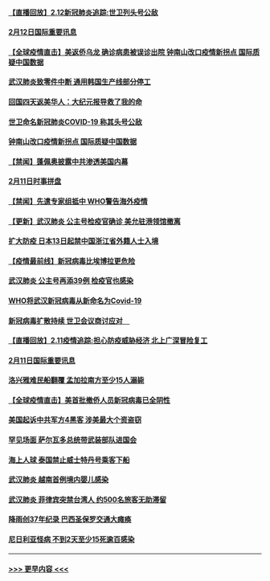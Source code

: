#### [【直播回放】2.12新冠肺炎追踪:世卫列头号公敌](../pages/prog202/a102775541.md?t=02130002) 
#### [2月12日国际重要讯息](../pages/prog202/a102775437.md?t=02130002) 
#### [【全球疫情直击】美返侨乌龙 确诊病患被误诊出院 钟南山改口疫情新拐点 国际质疑中国数据](../pages/prog202/a102775378.md?t=02130002) 
#### [武汉肺炎致零件中断 通用韩国生产线部分停工](../pages/prog202/a102775365.md?t=02130002) 
#### [回国四天返美华人：大纪元报导救了我的命](../pages/prog202/a102775342.md?t=02130002) 
#### [世卫命名新冠肺炎COVID-19 称其头号公敌](../pages/prog202/a102775196.md?t=02130002) 
#### [钟南山改口疫情新拐点 国际质疑中国数据](../pages/prog202/a102775178.md?t=02130002) 
#### [【禁闻】蓬佩奥披露中共渗透美国内幕](../pages/prog202/a102775129.md?t=02130002) 
#### [2月11日时事拼盘](../pages/prog202/a102775140.md?t=02130002) 
#### [【禁闻】先遣专家组抵中 WHO警告海外疫情](../pages/prog202/a102775112.md?t=02130002) 
#### [【更新】武汉肺炎 公主号检疫官确诊 美允驻港领馆撤离](../pages/prog202/a102770740.md?t=02130002) 
#### [扩大防疫 日本13日起禁中国浙江省外籍人士入境](../pages/prog202/a102775051.md?t=02130002) 
#### [【疫情最前线】新冠病毒比埃博拉更危险](../pages/prog202/a102775043.md?t=02130002) 
#### [武汉肺炎 公主号再添39例 检疫官也感染](../pages/prog202/a102775031.md?t=02130002) 
#### [WHO将武汉新冠病毒从新命名为Covid-19](../pages/prog202/a102774891.md?t=02130002) 
#### [新冠病毒扩散持续 世卫会议商讨应对　](../pages/prog202/a102774850.md?t=02130002) 
#### [【直播回放】2.11疫情追踪:担心防疫威胁经济 北上广深冒险复工](../pages/prog202/a102774741.md?t=02130002) 
#### [2月11日国际重要讯息](../pages/prog202/a102774621.md?t=02130002) 
#### [洛兴雅难民船翻覆 孟加拉南方至少15人溺毙](../pages/prog202/a102774586.md?t=02130002) 
#### [【全球疫情直击】美首批撤侨人员新冠病毒已全阴性](../pages/prog202/a102774523.md?t=02130002) 
#### [美国起诉中共军方4黑客 涉美最大个资盗窃](../pages/prog202/a102774508.md?t=02130002) 
#### [罕见场面  萨尔瓦多总统带武装部队进国会](../pages/prog202/a102774494.md?t=02130002) 
#### [海上人球 泰国禁止威士特丹号乘客下船](../pages/prog202/a102774384.md?t=02130002) 
#### [武汉肺炎 越南首例境内婴儿感染](../pages/prog202/a102774365.md?t=02130002) 
#### [武汉肺炎 菲律宾突禁台湾人 约500名旅客无助滞留](../pages/prog202/a102774288.md?t=02130002) 
#### [降雨创37年纪录 巴西圣保罗交通大瘫痪](../pages/prog202/a102774273.md?t=02130002) 
#### [尼日利亚怪病 不到2天至少15死逾百感染](../pages/prog202/a102774260.md?t=02130002) 

----
#### [ >>> 更早内容 <<< ](../indexes/prog202-earlier.md)
